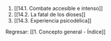 
1. [[14.1. Combate accesible e intenso]]
2. [[14.2. La fatal de los dioses]]
3. [[14.3. Experiencia psicodélica]]


Regresar: [[1. Concepto general - Índice]]